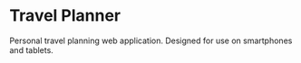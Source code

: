 # Travel Planner
Personal travel planning web application. Designed for use on smartphones and tablets.
